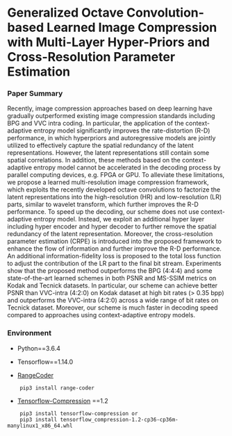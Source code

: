 # Generalized Octave Convolution-based Learned Image Compression with Multi-Layer Hyper-Priors and Cross-Resolution Parameter Estimation


### Paper Summary
Recently, image compression approaches based on deep learning have gradually outperformed existing image compression standards including BPG and VVC intra coding. In particular, the application of the context-adaptive entropy model significantly improves the rate-distortion (R-D) performance, in which hyperpriors and autoregressive models are jointly utilized to effectively capture the spatial redundancy of the latent representations. However, the latent representations still contain some spatial correlations. In addition, these methods based on the context-adaptive entropy model cannot be accelerated in the decoding process by parallel computing devices, e.g. FPGA or GPU. To alleviate these limitations, we propose a learned multi-resolution image compression framework, which exploits the recently developed octave convolutions to factorize the latent representations into the high-resolution (HR) and low-resolution (LR) parts, similar to wavelet transform, which further improves the R-D performance. To speed up the decoding, our scheme does not use context-adaptive entropy model. Instead, we exploit an additional hyper layer including hyper encoder and hyper decoder to further remove the spatial redundancy of the latent representation. Moreover, the cross-resolution parameter estimation (CRPE) is introduced into the proposed framework to enhance the flow of information and further improve the R-D performance. An additional information-fidelity loss is proposed to the total loss function to adjust the contribution of the LR part to the final bit stream. Experiments show that the proposed method outperforms the BPG (4:4:4) and some state-of-the-art learned schemes in both PSNR and MS-SSIM metrics on Kodak and Tecnick datasets. In particular, our scheme can achieve better PSNR than VVC-intra (4:2:0) on Kodak dataset at high bit rates (> 0.35 bpp) and outperforms the VVC-intra (4:2:0) across a wide range of bit rates on Tecnick dataset. Moreover, our scheme is much faster in decoding speed compared to approaches using context-adaptive entropy models.


### Environment 

* Python==3.6.4

* Tensorflow==1.14.0

* [RangeCoder](https://github.com/lucastheis/rangecoder)

```   
    pip3 install range-coder
```

* [Tensorflow-Compression](https://github.com/tensorflow/compression) ==1.2

```
    pip3 install tensorflow-compression or 
    pip3 install tensorflow_compression-1.2-cp36-cp36m-manylinux1_x86_64.whl
```
    
    

